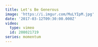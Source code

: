 ```yaml
---
title: Let's Be Generous
image: 'https://i.imgur.com/MuLYIpM.jpg'
date: '2017-03-12T09:30:00.000Z'
video:
  type: vimeo
  id: 208021719
series: momentum
---
```



